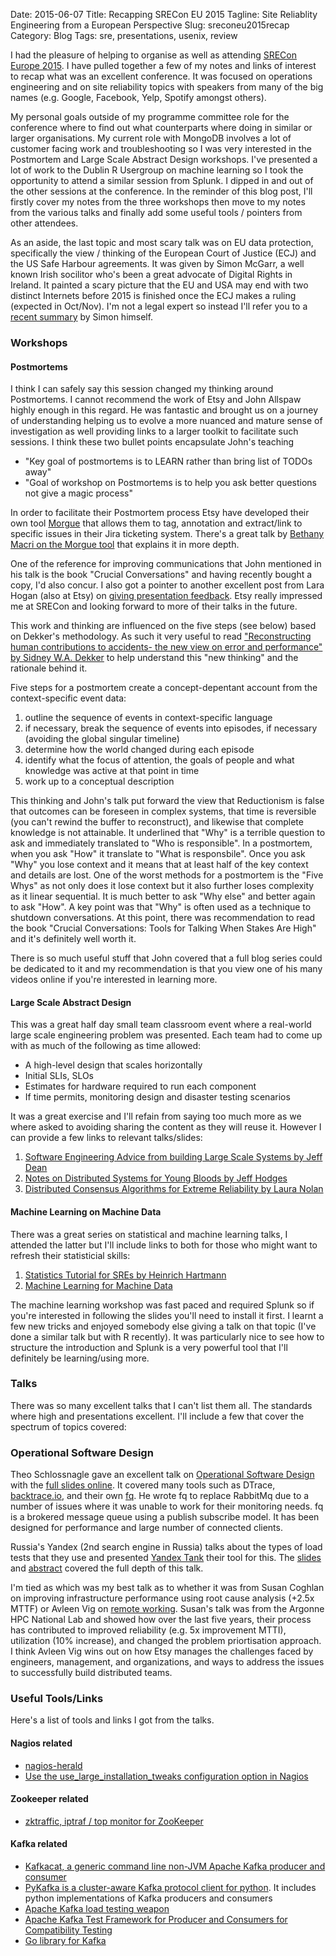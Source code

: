 Date: 2015-06-07
Title: Recapping SRECon EU 2015
Tagline: Site Reliablity Engineering from a European Perspective
Slug: sreconeu2015recap
Category: Blog
Tags: sre, presentations, usenix, review

I had the pleasure of helping to organise as well as attending [SRECon Europe 2015](https://www.usenix.org/conference/srecon15europe/program). I have pulled together a few of my notes and links of interest to recap what was an excellent conference. It was focused on operations engineering and on site reliability topics with speakers from many of the big names (e.g. Google, Facebook, Yelp, Spotify amongst others).

My personal goals outside of my programme committee role for the conference where to find out what counterparts where doing in similar or larger organisations. My current role with MongoDB involves a lot of customer facing work and troubleshooting so I was very interested in the Postmortem and Large Scale Abstract Design workshops. I've presented a lot of work to the Dublin R Usergroup on machine learning so I took the opportunity to attend a similar session from Splunk. I dipped in and out of the other sessions at the conference. In the reminder of this blog post, I'll firstly cover my notes from the three workshops then move to my notes from the various talks and finally add some useful tools / pointers from other attendees.

As an aside, the last topic and most scary talk was on EU data protection, specifically the view / thinking of the European Court of Justice (ECJ) and the US Safe Harbour agreements. It was given by Simon McGarr, a well known Irish socilitor who's been a great advocate of Digital Rights in Ireland. It painted a scary picture that the EU and USA may end with two distinct Internets before 2015 is finished once the ECJ makes a ruling (expected in Oct/Nov). I'm not a legal expert so instead I'll refer you to a [recent summary](http://eulawanalysis.blogspot.ie/2015/03/does-facebook-and-usa-violate-eu-data.html) by Simon himself.

### Workshops

#### Postmortems
I think I can safely say this session changed my thinking around Postmortems. I cannot recommend the work of Etsy and John Allspaw highly enough in this regard. He was fantastic and brought us on a journey of understanding helping us to evolve a more nuanced and mature sense of investigation as well providing links to a larger toolkit to facilitate such sessions. I think these two bullet points encapsulate John's teaching
 * "Key goal of postmortems is to LEARN rather than bring list of TODOs away"
 * "Goal of workshop on Postmortems is to help you ask better questions not give a magic process"

In order to facilitate their Postmortem process Etsy have developed their own tool [Morgue](https://github.com/etsy/morgue/blob/master/README.md) that allows them to tag, annotation and extract/link to specific issues in their Jira ticketing system. There's a great talk by [Bethany Macri on the Morgue tool](http://www.slideshare.net/devopsdays/morgue-helping-better-understand-events-by-building-a-post-mortem-tool-bethany-macri) that explains it in more depth.

One of the reference for improving communications that John mentioned in his talk is the book "Crucial Conversations" and having recently bought a copy, I'd also concur. I also got a pointer to another excellent post from Lara Hogan (also at Etsy) on [giving presentation feedback](http://larahogan.me/blog/giving-presentation-feedback/). Etsy really impressed me at SRECon and looking forward to more of their talks in the future.

This work and thinking are influenced on the five steps (see below) based on Dekker's methodology. As such it very useful to read ["Reconstructing human contributions to accidents- the new view on error and performance" by Sidney W.A. Dekker](http://citeseerx.ist.psu.edu/viewdoc/download?doi=10.1.1.411.4985&rep=rep1&type=pdf) to help understand this "new thinking" and the rationale behind it.

Five steps for a postmortem create a concept-depentant account from the context-specific event data:
1. outline the sequence of events in context-specific language
2. if necessary, break the sequence of events into episodes, if necessary (avoiding the global singular timeline)
3. determine how the world changed during each episode
4. identify what the focus of attention, the goals of people and what knowledge was active at that point in time
5. work up to a conceptual description

This thinking and John's talk put forward the view that Reductionism is false that outcomes can be foreseen in complex systems, that time is reversible (you can't rewind the buffer to reconstruct), and likewise that complete knowledge is not attainable. It underlined that "Why" is a terrible question to ask and immediately translated to "Who is responsible". In a postmortem, when you ask "How" it translate to "What is responsbile". Once you ask "Why" you lose context and it means that at least half of the key context and details are lost. One of the worst methods for a postmortem is the "Five Whys" as not only does it lose context but it also further loses complexity as it linear sequential. It is much better to ask "Why else" and better again to ask "How". A key point was that "Why" is often used as a technique to shutdown conversations. At this point, there was recommendation to read the book "Crucial Conversations: Tools for Talking When Stakes Are High" and it's definitely well worth it.

There is so much useful stuff that John covered that a full blog series could be dedicated to it and my recommendation is that you view one of his many videos online if you're interested in learning more.


#### Large Scale Abstract Design
This was a great half day small team classroom event where a real-world large scale engineering problem was presented. Each team had to come up with as much of the following as time allowed:

* A high-level design that scales horizontally
* Initial SLIs, SLOs
* Estimates for hardware required to run each component
* If time permits, monitoring design and disaster testing scenarios

It was a great exercise and I'll refain from saying too much more as we where asked to avoiding sharing the content as they will reuse it. However I can provide a few links to relevant talks/slides:

1. [Software Engineering Advice from building Large Scale Systems by Jeff Dean](http://static.googleusercontent.com/media/research.google.com/en//people/jeff/stanford-295-talk.pdf)
2. [Notes on Distributed Systems for Young Bloods by Jeff Hodges](http://www.somethingsimilar.com/2013/01/14/notes-on-distributed-systems-for-young-bloods/)
3. [Distributed Consensus Algorithms for Extreme Reliability by Laura Nolan](https://www.usenix.org/sites/default/files/conference/protected-files/srecon15europe_slides_nolan.pdf)

#### Machine Learning on Machine Data
There was a great series on statistical and machine learning talks, I attended the latter but I'll include links to both for those who might want to refresh their statisticial skills:
1. [Statistics Tutorial for SREs by Heinrich Hartmann](https://github.com/HeinrichHartmann/StatisticsTutorial)
2. [Machine Learning for Machine Data](https://docs.google.com/presentation/d/1JsanuUB8_6ae2mWEWyCzxhgcoe68G8EzaDgrgKUOopA/edit#slide=id.g9bd6a2176_2_87)

The machine learning workshop was fast paced and required Splunk so if you're interested in following the slides you'll need to install it first. I learnt a few new tricks and enjoyed somebody else giving a talk on that topic (I've done a similar talk but with R recently). It was particularly nice to see how to structure the introduction and Splunk is a very powerful tool that I'll definitely be learning/using more.

### Talks
There was so many excellent talks that I can't list them all. The standards where high and presentations excellent. I'll include a few that cover the spectrum of topics covered:

### Operational Software Design
Theo Schlossnagle gave an excellent talk on [Operational Software Design](https://www.usenix.org/conference/srecon15europe/program/presentation/schlossnagle) with the [full slides online](http://www.slideshare.net/postwait/operational-software-design). It covered many tools such as DTrace, [backtrace.io](http://backtrace.io/), and their own [fq](https://github.com/circonus-labs/fq). He wrote fq to replace RabbitMq due to a number of issues where it was unable to work for their monitoring needs. fq is a brokered message queue using a publish subscribe model. It has been designed for performance and large number of connected clients.

Russia's Yandex (2nd search engine in Russia) talks about the types of load tests that they use and presented 
[Yandex Tank](https://github.com/yandex/yandex-tank) their tool for this. The [slides](https://www.usenix.org/sites/default/files/conference/protected-files/srecon15europe_slides_lavrenuke.pdf) and [abstract](https://www.usenix.org/conference/srecon15europe/program/presentation/lavrenuke) covered the full depth of this talk.

I'm tied as which was my best talk as to whether it was from Susan Coghlan on improving infrastructure performance using root cause analysis (+2.5x MTTF) or Avleen Vig on [remote working](https://www.usenix.org/conference/srecon15europe/program/presentation/vig). Susan's talk was from the Argonne HPC National Lab and showed how over the last five years, their process has contributed to improved reliability (e.g. 5x improvement MTTI), utilization (10% increase), and changed the problem priortisation approach. I think Avleen Vig wins out on how Etsy manages the challenges faced by engineers, management, and organizations, and ways to address the issues to successfully build distributed teams.


### Useful Tools/Links
Here's a list of tools and links I got from the talks.

#### Nagios related
  * [nagios-herald](https://github.com/etsy/nagios-herald)
  * [Use the use_large_installation_tweaks configuration option in Nagios](http://nagios.sourceforge.net/docs/3_0/largeinstalltweaks.html)

#### Zookeeper related
  * [zktraffic, iptraf / top monitor for ZooKeeper](https://github.com/twitter/zktraffic)

#### Kafka related
  * [Kafkacat, a generic command line non-JVM Apache Kafka producer and consumer](https://github.com/edenhill/kafkacat)
  * [PyKafka is a cluster-aware Kafka protocol client for python](https://github.com/Parsely/pykafka). It includes python implementations of Kafka producers and consumers
  * [Apache Kafka load testing weapon](https://github.com/jamiealquiza/sangrenel)
  * [Apache Kafka Test Framework for Producer and Consumers for Compatibility Testing](https://github.com/stealthly/gauntlet)
  * [Go library for Kafka](https://github.com/stealthly/go_kafka_client)
